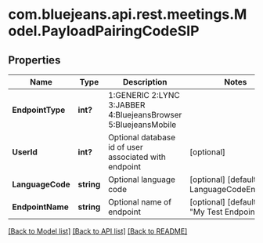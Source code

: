 # com.bluejeans.api.rest.meetings.Model.PayloadPairingCodeSIP
## Properties

Name | Type | Description | Notes
------------ | ------------- | ------------- | -------------
**EndpointType** | **int?** | 1:GENERIC 2:LYNC 3:JABBER 4:BluejeansBrowser 5:BluejeansMobile | 
**UserId** | **int?** | Optional database id of user associated with endpoint | [optional] 
**LanguageCode** | **string** | Optional language code | [optional] [default to LanguageCodeEnum.En]
**EndpointName** | **string** | Optional name of endpoint | [optional] [default to "My Test Endpoint"]

[[Back to Model list]](../README.md#documentation-for-models) [[Back to API list]](../README.md#documentation-for-api-endpoints) [[Back to README]](../README.md)

